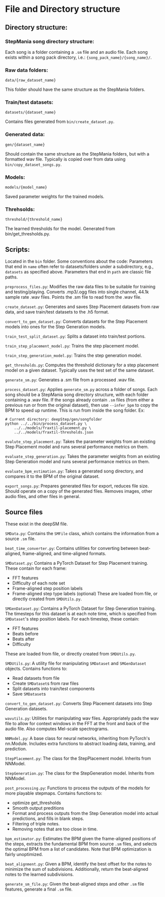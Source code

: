 # File and Directory structure

## Directory structure:

### StepMania song directory structure:
Each song is a folder containing a `.sm` file and an audio file. Each song
exists within a song pack directory, i.e.:
`{song_pack_name}/{song_name}/`.

### Raw data folders:
`data/{raw_dataset_name}`

This folder should have the same structure as the StepMania folders.

### Train/test datasets:
`datasets/{dataset_name}`

Contains files generated from `bin/create_dataset.py`.

### Generated data:
`gen/{dataset_name}`

Should contain the same structure as the StepMania folders, but with a formatted wav file.
Typically is copied over from data using `bin/copy_dataset_songs.py`.

### Models:
`models/{model_name}`

Saved parameter weights for the trained models.

### Threhsolds:
`threshold/{threshold_name}`

The learned thresholds for the model. Generated from bin/get_thresholds.py.


## Scripts:
Located in the `bin` folder. Some conventions about the code: Parameters that end in `name` often refer to datasets/folders under a subdirectory, e.g., `datasets` as specified above. Parameters that end in `path` are classic file paths.

`preprocess_files.py`:
Modifies the raw data files to be suitable for training and testing/playing.
Converts .mp3/.ogg files into single channel, 44.1k sample rate .wav files.
Points the .sm file to read from the .wav file.

`create_dataset.py`:
Generates and saves Step Placement datasets from raw data, and save
train/test datasets to the .h5 format.

`convert_to_gen_dataset.py`:
Converts datasets for the Step Placement models into ones for the Step Generation models.

`train_test_split_dataset.py`:
Splits a dataset into train/test portions.

`train_step_placement_model.py`:
Trains the step placement model.

`train_step_generation_model.py`:
Trains the step generation model.

`get_thresholds.py`:
Computes the threshold dictionary for a step placement model on a given dataset. Typically uses the test set of the same dataset.

`generate_sm.py`:
Generates a .sm file from a processed .wav file.

`process_dataset.py`:
Applies `generate_sm.py` across a folder of songs. Each song should be a
StepMania song directory structure, with each folder containing a .wav file.
If the songs already contain `.sm` files (from either a previous run or from the original dataset), then use `--infer_bpm` to copy the BPM to speed up runtime.
This is run from inside the song folder.
Ex:
```
# Current directory: deepStep/gen/songfolder
python ../../bin/process_dataset.py \
	../../models/fraxtil-placement.py \
	../../models/fraxtil-thresholds.json
```

`evalute_step_placement.py`:
Takes the parameter weights from an existing Step Placement model and runs several performance metrics on them.

`evaluate_step_generation.py`:
Takes the parameter weights from an existing Step Generation model and runs several performance metrics on them.

`evaluate_bpm_estimation.py`:
Takes a generated song directory, and compares it to the BPM of the original dataset.

`export_songs.py`:
Prepares generated files for export, reduces file size.
Should operate on a copy of the generated files.
Removes images, other audio files, and other files in general.

## Source files
These exist in the deepSM file.

`SMData.py`:
Contains the `SMFile` class, which contains the information from a source `.sm` file.

`beat_time_converter.py`:
Contains utilities for converting between beat-aligned, frame-aligned, and time-aligned formats.

`SMDataset.py`:
Contains a PyTorch Dataset for Step Placement training.
These contain for each frame:
* FFT features
* Difficulty of each note set
* Frame-aligned step position labels
* Frame-aligned step type labels (optional)
These are loaded from file, or directly created from `SMDUtils.py`.

`SMGenDataset.py`:
Contains a PyTorch Dataset for Step Generation training.
The timesteps for this dataset is at each note time, which is specified from
	`SMDataset`'s step position labels.
For each timestep, these contain:
* FFT features
* Beats before
* Beats after
* Difficulty

These are loaded from file, or directly created from `SMDUtils.py`.

`SMDUtils.py`:
A utility file for manipulating `SMDataset` and `SMGenDataset` objects.
Contains functions to:
* Read datasets from file
* Create `SMDataset`s from raw files
* Split datasets into train/test components
* Save `SMDataset`s

`convert_to_gen_dataset.py`:
Converts Step Placement datasets into Step Generation datasets.

`wavutils.py`:
Utilities for manipulating wav files.
Appropriately pads the wav file to allow for context windows in the FFT at the front and back of the audio file.
Also computes Mel-scale spectrograms.

`NNModel.py`:
A base class for neural networks, inheriting from PyTorch's nn.Module.
Includes extra functions to abstract loading data, training, and prediction.

`StepPlacement.py`:
The class for the StepPlacement model. Inherits from NNModel.

`StepGeneration.py`:
The class for the StepGeneration model. Inherits from NNModel.

`post_processing.py`:
Functions to process the outputs of the models for more playable stepmaps.
Contains functions to:
* optimize get_thresholds
* Smooth output preditions
* Format and process outputs from the Step Generation model into actual predictions, and fills in blank steps.
* Filtering of triple notes.
* Removing notes that are too close in time.

`bpm_estimator.py`:
Estimates the BPM given the frame-aligned positions of the steps, extracts the fundamental BPM from source `.sm` files, and selects the optimal BPM from a list of candidates.
Note that BPM optimization is fairly unoptimized.

`beat_alignment.py`:
Given a BPM, identify the best offset for the notes to minimize the sum of subdivisions.
Additionally, return the beat-aligned notes to the learned subdivisions.

`generate_sm_file.py`:
Given the beat-aligned steps and other `.sm` file features, generate a final `.sm` file.
